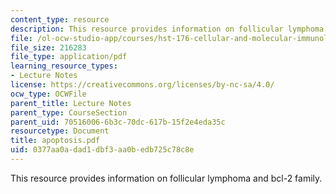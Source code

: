 ```yaml
---
content_type: resource
description: This resource provides information on follicular lymphoma and bcl-2 family.
file: /ol-ocw-studio-app/courses/hst-176-cellular-and-molecular-immunology-fall-2005/0377aa0adad1dbf3aa0bedb725c78c8e_apoptosis.pdf
file_size: 216283
file_type: application/pdf
learning_resource_types:
- Lecture Notes
license: https://creativecommons.org/licenses/by-nc-sa/4.0/
ocw_type: OCWFile
parent_title: Lecture Notes
parent_type: CourseSection
parent_uid: 70516006-6b3c-70dc-617b-15f2e4eda35c
resourcetype: Document
title: apoptosis.pdf
uid: 0377aa0a-dad1-dbf3-aa0b-edb725c78c8e
---
```

This resource provides information on follicular lymphoma and bcl-2 family.